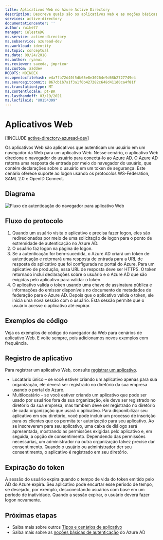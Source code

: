 ```yaml
---
title: Aplicativos Web no Azure Active Directory
description: Descreve quais são os aplicativos Web e as noções básicas sobre fluxo de protocolo, registro e expiração de token para esse tipo de aplicativo.
services: active-directory
documentationcenter: ''
author: rwike77
manager: CelesteDG
ms.service: active-directory
ms.subservice: azuread-dev
ms.workload: identity
ms.topic: conceptual
ms.date: 09/24/2018
ms.author: ryanwi
ms.reviewer: saeeda, jmprieur
ms.custom: aaddev
ROBOTS: NOINDEX
ms.openlocfilehash: e4a7fb72d40f5db65e8e30264e9d68b2727749e4
ms.sourcegitcommit: 867cb1b7a1f3a1f0b427282c648d411d0ca4f81f
ms.translationtype: MT
ms.contentlocale: pt-BR
ms.lasthandoff: 03/19/2021
ms.locfileid: "80154399"
---
```

# <a name="web-apps"></a>Aplicativos Web

[!INCLUDE [active-directory-azuread-dev](../../../includes/active-directory-azuread-dev.md)]

Os aplicativos Web são aplicativos que autenticam um usuário em um navegador da Web para um aplicativo Web. Nesse cenário, o aplicativo Web direciona o navegador do usuário para conectá-lo ao Azure AD. O Azure AD retorna uma resposta de entrada por meio do navegador do usuário, que contém declarações sobre o usuário em um token de segurança. Este cenário oferece suporte ao logon usando os protocolos WS-Federation, SAML 2.0 e OpenID Connect.

## <a name="diagram"></a>Diagrama

![Fluxo de autenticação do navegador para aplicativo Web](./media/authentication-scenarios/web-browser-to-web-api.png)

## <a name="protocol-flow"></a>Fluxo do protocolo

1. Quando um usuário visita o aplicativo e precisa fazer logon, eles são redirecionados por meio de uma solicitação de logon para o ponto de extremidade de autenticação no Azure AD.
1. O usuário faz logon na página de logon.
1. Se a autenticação for bem-sucedida, o Azure AD criará um token de autenticação e retornará uma resposta de entrada para a URL de resposta do aplicativo que foi configurada no portal do Azure. Para um aplicativo de produção, essa URL de resposta deve ser HTTPS. O token retornado inclui declarações sobre o usuário e o Azure AD que são exigidas pelo aplicativo para validar o token.
1. O aplicativo valida o token usando uma chave de assinatura pública e informações do emissor disponíveis no documento de metadados de federação para o Azure AD. Depois que o aplicativo valida o token, ele inicia uma nova sessão com o usuário. Esta sessão permite que o usuário acesse o aplicativo até expirar.

## <a name="code-samples"></a>Exemplos de código

Veja os exemplos de código do navegador da Web para cenários de aplicativo Web. E volte sempre, pois adicionamos novos exemplos com frequência.

## <a name="app-registration"></a>Registro de aplicativo

Para registrar um aplicativo Web, consulte [registrar um aplicativo](../develop/quickstart-register-app.md?toc=/azure/active-directory/azuread-dev/toc.json&bc=/azure/active-directory/azuread-dev/breadcrumb/toc.json).

* Locatário único – se você estiver criando um aplicativo apenas para sua organização, ele deverá ser registrado no diretório da sua empresa usando o portal do Azure.
* Multilocatário – se você estiver criando um aplicativo que pode ser usado por usuários fora da sua organização, ele deve ser registrado no diretório da sua empresa, mas também deve ser registrado no diretório de cada organização que usará o aplicativo. Para disponibilizar seu aplicativo em seu diretório, você pode incluir um processo de inscrição para os clientes que os permita ter autorização para seu aplicativo. Ao se inscreverem para seu aplicativo, uma caixa de diálogo será apresentada, mostrando as permissões exigidas pelo aplicativo e, em seguida, a opção de consentimento. Dependendo das permissões necessárias, um administrador na outra organização talvez precise dar consentimento. Quando o usuário ou administrador der seu consentimento, o aplicativo é registrado em seu diretório.

## <a name="token-expiration"></a>Expiração do token

A sessão do usuário expira quando o tempo de vida do token emitido pelo AD do Azure expira. Seu aplicativo pode encurtar esse período de tempo, se desejado, por exemplo, desconectando usuários com base em um período de inatividade. Quando a sessão expirar, o usuário deverá fazer logon novamente.

## <a name="next-steps"></a>Próximas etapas

* Saiba mais sobre outros [Tipos e cenários de aplicativo](app-types.md)
* Saiba mais sobre as [noções básicas de autenticação](v1-authentication-scenarios.md) do Azure AD
